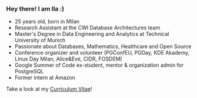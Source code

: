 ### Hey there! I am Ila :)

* 25 years old, born in Milan
* Research Assistant at the CWI Database Architectures team
* Master's Degree in Data Engineering and Analytics at Technical University of Munich
* Passionate about Databases, Mathematics, Healthcare and Open Source
* Conference organizer and volunteer (PGConfEU, PGDay, KDE Akademy, Linux Day Milan, Alice&Eve, CIDR, FOSDEM)
* Google Summer of Code ex-student, mentor & organization admin for PostgreSQL
* Former intern at Amazon

Take a look at my [Curriculum Vitae](https://github.com/ila/Curriculum-Vitae)! 

